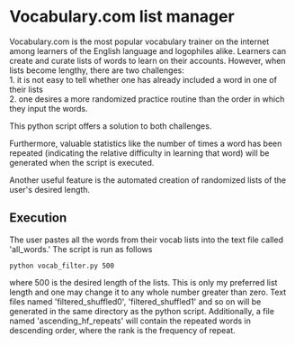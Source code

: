 # Vocabulary.com list manager

Vocabulary.com is the most popular vocabulary trainer on the internet among learners of the English language and logophiles alike. Learners can create and curate lists of words to learn on their accounts. However, when lists become lengthy, there are two challenges: </br>
    1. it is not easy to tell whether one has already included a word in one of their lists </br>
    2. one desires a more randomized practice routine than the order in which they input the words.
    
This python script offers a solution to both challenges.

Furthermore, valuable statistics like the number of times a word has been repeated (indicating the relative difficulty in learning that word) will be generated when the script is executed.

Another useful feature is the automated creation of randomized lists of the user's desired length.

## Execution
The user pastes all the words from their vocab lists into the text file called 'all_words.'
The script is run as follows

    python vocab_filter.py 500
    
where 500 is the desired length of the lists. This is only my preferred list length and one may change it to any whole number greater than zero. Text files named 'filtered_shuffled0', 'filtered_shuffled1' and so on will be generated in the same directory as the python script. Additionally, a file named 'ascending_hf_repeats' will contain the repeated words in descending order, where the rank is the frequency of repeat.
